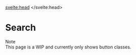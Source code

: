 

<!-- 
title: Search All Classes
description: Search all classes (rules, shortcuts, classes) available in Ato-UI.
icon: i-material-symbols:search-rounded
 -->

<script>
    import { Search } from '$components';
</script>

<svelte:head>
    <style>
		#ato-ui-docu.dark > div {
			background-color: rgb(var(--color-surface-800));
			background-image: radial-gradient(
					at 8% 0%,
					rgba(var(--color-primary-500), 0.35) 0px,
					transparent 50%
				),
				radial-gradient(at 100% 0%, rgba(var(--color-secondary-500), 0.3) 0px, transparent 50%),
				radial-gradient(at 0% 100%, rgba(var(--color-secondary-500), 0.3) 0px, transparent 50%),
				radial-gradient(at 100% 100%, rgba(var(--color-primary-500), 0.3) 0px, transparent 50%);
		}
		#ato-ui-docu > div {
			background-color: rgb(var(--color-surface-50));
			background-image: radial-gradient(
					at 8% 0%,
					rgba(var(--color-primary-500), 0.35) 0px,
					transparent 50%
				),
				radial-gradient(at 100% 0%, rgba(var(--color-secondary-500), 0.3) 0px, transparent 50%),
				radial-gradient(at 0% 100%, rgba(var(--color-secondary-500), 0.3) 0px, transparent 50%),
				radial-gradient(at 100% 100%, rgba(var(--color-primary-500), 0.3) 0px, transparent 50%);
		}
	</style>
</svelte:head>

# Search

<div class="flex rounded-container mb-4 font-semibold">
	<div class="warning-900 rounded-l-container p-2">Note</div>
	<div class="warning-500 rounded-r-container p-2">This page is a WIP and currently only shows button classes.</div>
</div>

<Search />